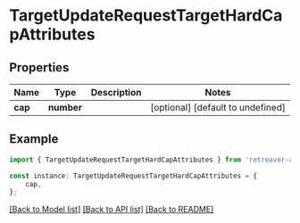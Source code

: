 # TargetUpdateRequestTargetHardCapAttributes


## Properties

Name | Type | Description | Notes
------------ | ------------- | ------------- | -------------
**cap** | **number** |  | [optional] [default to undefined]

## Example

```typescript
import { TargetUpdateRequestTargetHardCapAttributes } from 'retreaver-api-client';

const instance: TargetUpdateRequestTargetHardCapAttributes = {
    cap,
};
```

[[Back to Model list]](../README.md#documentation-for-models) [[Back to API list]](../README.md#documentation-for-api-endpoints) [[Back to README]](../README.md)
